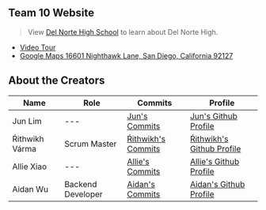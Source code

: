 ## Team 10 Website
> View [Del Norte High School](https://www.powayusd.com/dnhs) to learn about Del Norte High. 
- [Video Tour](https://youtu.be/kX24Zv1CJZA)
- [Google Maps 16601 Nighthawk Lane, San Diego, California 92127](https://www.google.com/maps/place/14251+Coram+Rd,+Shasta+Lake,+CA+96019/@40.707988,-122.44701,16z/data=!4m5!3m4!1s0x54d28be161c895ef:0xca3b8805b9b6a5ec!8m2!3d40.7079882!4d-122.4470104?hl=en)



## About the Creators

| Name | Role | Commits | Profile |
| --- | --- | --- | --- |
| Jun Lim | --- | [Jun's Commits](https://github.com/guapbeast/team10/commits?author=the1jun) | [Jun's Github Profile](https://github.com/the1jun) | 
| Ŕithwikh Várma | Scrum Master | [Ŕithwikh's Commits](https://github.com/guapbeast/team10/commits?author=guapbeast) | [Ŕithwikh's Github Profile](https://github.com/guapbeast) | 
| Allie Xiao | --- | [Allie's Commits](https://github.com/guapbeast/team10/commits?author=xiaoa0) | [Allie's Github Profile](https://github.com/xiaoa0) |
| Aidan Wu | Backend Developer | [Aidan's Commits](https://github.com/guapbeast/team10/commits?author=aidanywu) | [Aidan's Github Profile](https://github.com/aidanywu) |

